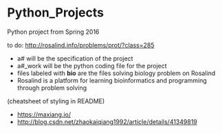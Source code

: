 # Python_Projects
Python project from Spring 2016

to do:
http://rosalind.info/problems/prot/?class=285
* a# will be the specification of the project
* a#_work will be the python coding file for the project
* files labeled with **bio** are the files solving biology problem on Rosalind
* Rosalind is a platform for learning bioinformatics and programming through problem solving

(cheatsheet of styling in README)
* https://maxiang.io/
* http://blog.csdn.net/zhaokaiqiang1992/article/details/41349819

